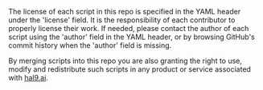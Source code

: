 The license of each script in this repo is specified in the YAML header under the 'license' field. It is the responsibility of each contributor to properly license their work. If needed, please contact the author of each script using the 'author' field in the YAML header, or by browsing GitHub's commit history when the 'author' field is missing.

By merging scripts into this repo you are also granting the right to use, modify and redistribute such scripts in any product or service associated with [hal9.ai](https://hal9.ai).